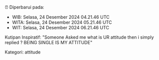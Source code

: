 ⏰ Diperbarui pada:
- WIB: Selasa, 24 Desember 2024 04.21.46 UTC
- WITA: Selasa, 24 Desember 2024 05.21.46 UTC
- WIT: Selasa, 24 Desember 2024 06.21.46 UTC

Kutipan Inspiratif:
"Someone Asked me what is UR attitude then i simply replied ? BEING SINGLE IS MY ATTITUDE"


Kategori: attitude

